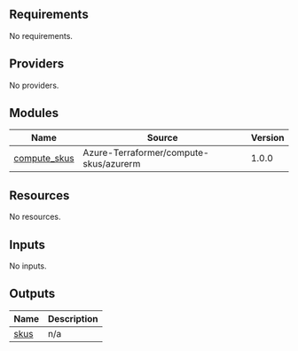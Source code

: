 <!-- BEGIN_TF_DOCS -->
## Requirements

No requirements.

## Providers

No providers.

## Modules

| Name | Source | Version |
|------|--------|---------|
| <a name="module_compute_skus"></a> [compute\_skus](#module\_compute\_skus) | Azure-Terraformer/compute-skus/azurerm | 1.0.0 |

## Resources

No resources.

## Inputs

No inputs.

## Outputs

| Name | Description |
|------|-------------|
| <a name="output_skus"></a> [skus](#output\_skus) | n/a |
<!-- END_TF_DOCS -->